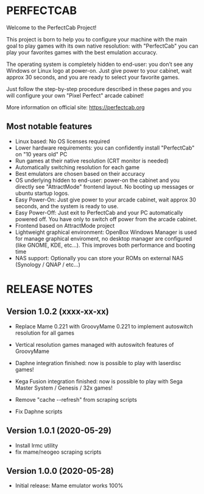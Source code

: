 # PERFECTCAB

Welcome to the PerfectCab Project!

This project is born to help you to configure your machine with the  main goal to play games with its own native resolution: with  "PerfectCab" you can play your favorites games with the best emulation  accuracy.

The operating system is completely hidden to end-user: you don’t see  any Windows or Linux logo at power-on. Just give power to your cabinet,  wait approx 30 seconds, and you are ready to select your favorite games.

Just follow the step-by-step procedure described in these pages and you will configure your own "Pixel Perfect" arcade cabinet!

More information on official site: https://perfectcab.org

## Most notable features

- Linux based: No OS licenses required
- Lower hardware requirements: you can confidently install "PerfectCab" on "10 years old" PC
- Run games at their native resolution (CRT monitor is needed)
- Automatically switching resolution for each game
- Best emulators are chosen based on their accuracy
- OS underlying hidden to end-user: power-on the cabinet and you  directly see "AttractMode" frontend layout. No booting up messages or  ubuntu startup logos.
- Easy Power-On: Just give power to your arcade cabinet, wait approx 30 seconds, and the system is ready to use.
- Easy Power-Off: Just exit to PerfectCab and your PC automatically  powered off. You have only to switch off power from the arcade cabinet.
- Frontend based on AttractMode project
- Lightweight graphical environment: OpenBox Windows Manager is used  for manage graphical enviroment, no desktop manager are configured (like GNOME, KDE, etc…). This improves both performance and booting time
- NAS support: Optionally you can store your ROMs on external NAS (Synology / QNAP / etc…)

# RELEASE NOTES



## Version 1.0.2 (xxxx-xx-xx)

- Replace Mame 0.221 with GroovyMame 0.221 to implement autoswitch resolution for all games

- Vertical resolution games managed with autoswitch features of GroovyMame

- Daphne integration finished: now is possible to play with laserdisc games!

- Kega Fusion integration finished: now is possible to play with Sega Master System / Genesis / 32x games!

- Remove "cache --refresh" from scraping scripts

- Fix Daphne scripts

  

## Version 1.0.1 (2020-05-29)

- Install lrmc utility
- fix mame/neogeo scraping scripts

## Version 1.0.0 (2020-05-28)

- Initial release: Mame emulator works 100%